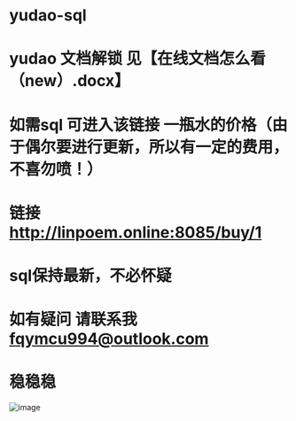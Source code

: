 # yudao-sql
# yudao 文档解锁 见【在线文档怎么看（new）.docx】
# 如需sql 可进入该链接  一瓶水的价格（由于偶尔要进行更新，所以有一定的费用，不喜勿喷！）
# 链接 http://linpoem.online:8085/buy/1
# sql保持最新，不必怀疑
# 如有疑问 请联系我 fqymcu994@outlook.com
# 稳稳稳

![image](https://github.com/user-attachments/assets/b278f4b1-1e7b-4165-b725-78d67c5adc8b)




